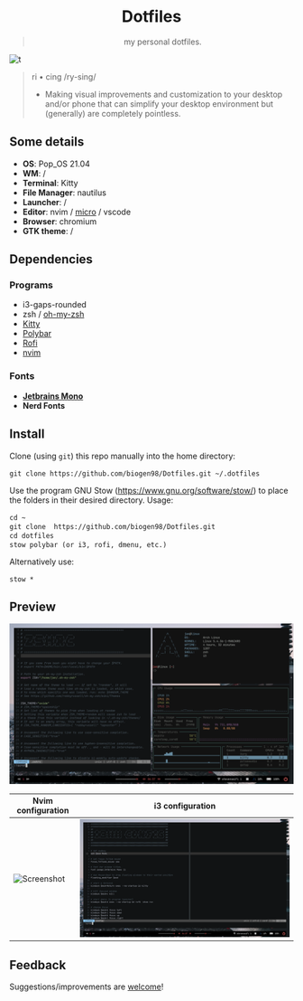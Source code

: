 <div align="center">
    <h1>Dotfiles</h1>
    <blockquote>
        <p>my personal dotfiles.</p>
    </blockquote>
</div>

![t](https://flat.badgen.net/badge/platform/Linux)

> ri • cing /ry-sing/
>
> - Making visual improvements and customization to your desktop and/or phone that can simplify your desktop environment but (generally) are completely pointless.

## Some details
+ **OS**: Pop_OS 21.04
+ **WM**: /
+ **Terminal**: Kitty
+ **File Manager**: nautilus
+ **Launcher**: /
+ **Editor**: nvim / [micro](https://micro-editor.github.io/) / vscode
+ **Browser**: chromium
+ **GTK theme**: /
## Dependencies
### Programs
+ i3-gaps-rounded
+ zsh / [oh-my-zsh](https://ohmyz.sh/)
+ [Kitty](https://sw.kovidgoyal.net/kitty/)
+ [Polybar](https://polybar.github.io/)
+ [Rofi](https://github.com/davatorium/rofi)
+ [nvim](https://neovim.io/)

### Fonts
+ **[Jetbrains Mono](https://www.jetbrains.com/lp/mono/#how-to-install)**
+ **Nerd Fonts**

## Install
Clone (using `git`) this repo manually into the home directory:

    git clone https://github.com/biogen98/Dotfiles.git ~/.dotfiles

Use the program GNU Stow (https://www.gnu.org/software/stow/) to place the folders in their desired directory. Usage:

    cd ~
    git clone  https://github.com/biogen98/Dotfiles.git
    cd dotfiles
    stow polybar (or i3, rofi, dmenu, etc.)
Alternatively use:

    stow *

## Preview
![Screenshot](https://github.com/biogen98/Dotfiles/blob/master/screenshots/Screenshot_2.png)

**Nvim configuration**| **i3 configuration**
----- | -----
![Screenshot](https://github.com/biogen98/Dotfiles/blob/master/screenshots/Screenshot_1.png) | ![Screenshot](https://github.com/biogen98/Dotfiles/blob/master/screenshots/Screenshot_3.png)

## Feedback
Suggestions/improvements are [welcome](https://github.com/biogen98/Dotfiles/issues)!
